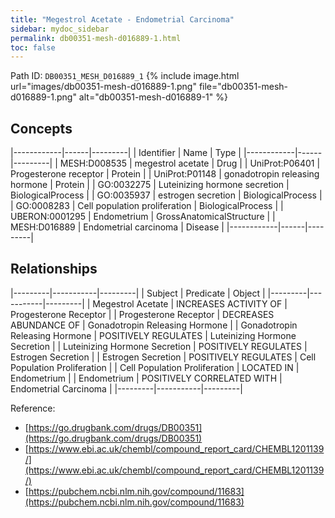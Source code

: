 ```yaml
---
title: "Megestrol Acetate - Endometrial Carcinoma"
sidebar: mydoc_sidebar
permalink: db00351-mesh-d016889-1.html
toc: false 
---
```



Path ID: `DB00351_MESH_D016889_1`
{% include image.html url="images/db00351-mesh-d016889-1.png" file="db00351-mesh-d016889-1.png" alt="db00351-mesh-d016889-1" %}

## Concepts

|------------|------|---------|
| Identifier | Name | Type    |
|------------|------|---------|
| MESH:D008535 | megestrol acetate | Drug |
| UniProt:P06401 | Progesterone receptor | Protein |
| UniProt:P01148 | gonadotropin releasing hormone | Protein |
| GO:0032275 | Luteinizing hormone secretion | BiologicalProcess |
| GO:0035937 | estrogen secretion | BiologicalProcess |
| GO:0008283 | Cell population proliferation | BiologicalProcess |
| UBERON:0001295 | Endometrium | GrossAnatomicalStructure |
| MESH:D016889 | Endometrial carcinoma | Disease |
|------------|------|---------|

## Relationships

|---------|-----------|---------|
| Subject | Predicate | Object  |
|---------|-----------|---------|
| Megestrol Acetate | INCREASES ACTIVITY OF | Progesterone Receptor |
| Progesterone Receptor | DECREASES ABUNDANCE OF | Gonadotropin Releasing Hormone |
| Gonadotropin Releasing Hormone | POSITIVELY REGULATES | Luteinizing Hormone Secretion |
| Luteinizing Hormone Secretion | POSITIVELY REGULATES | Estrogen Secretion |
| Estrogen Secretion | POSITIVELY REGULATES | Cell Population Proliferation |
| Cell Population Proliferation | LOCATED IN | Endometrium |
| Endometrium | POSITIVELY CORRELATED WITH | Endometrial Carcinoma |
|---------|-----------|---------|

Reference: 
  - [https://go.drugbank.com/drugs/DB00351](https://go.drugbank.com/drugs/DB00351)
  - [https://www.ebi.ac.uk/chembl/compound_report_card/CHEMBL1201139/](https://www.ebi.ac.uk/chembl/compound_report_card/CHEMBL1201139/)
  - [https://pubchem.ncbi.nlm.nih.gov/compound/11683](https://pubchem.ncbi.nlm.nih.gov/compound/11683)
